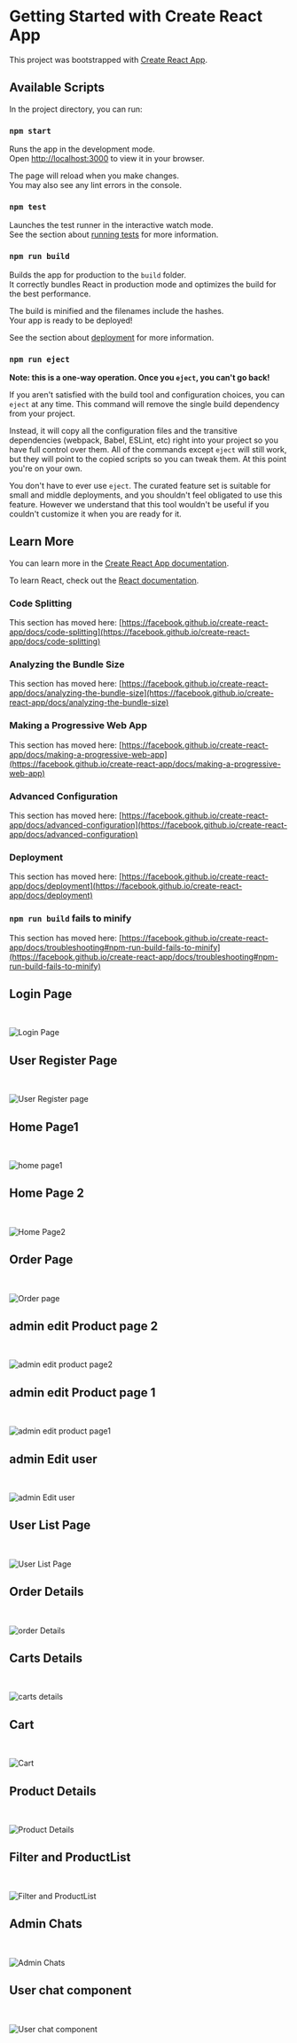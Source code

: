# Getting Started with Create React App

This project was bootstrapped with [Create React App](https://github.com/facebook/create-react-app).

## Available Scripts

In the project directory, you can run:

### `npm start`

Runs the app in the development mode.\
Open [http://localhost:3000](http://localhost:3000) to view it in your browser.

The page will reload when you make changes.\
You may also see any lint errors in the console.

### `npm test`

Launches the test runner in the interactive watch mode.\
See the section about [running tests](https://facebook.github.io/create-react-app/docs/running-tests) for more information.

### `npm run build`

Builds the app for production to the `build` folder.\
It correctly bundles React in production mode and optimizes the build for the best performance.

The build is minified and the filenames include the hashes.\
Your app is ready to be deployed!

See the section about [deployment](https://facebook.github.io/create-react-app/docs/deployment) for more information.

### `npm run eject`

**Note: this is a one-way operation. Once you `eject`, you can't go back!**

If you aren't satisfied with the build tool and configuration choices, you can `eject` at any time. This command will remove the single build dependency from your project.

Instead, it will copy all the configuration files and the transitive dependencies (webpack, Babel, ESLint, etc) right into your project so you have full control over them. All of the commands except `eject` will still work, but they will point to the copied scripts so you can tweak them. At this point you're on your own.

You don't have to ever use `eject`. The curated feature set is suitable for small and middle deployments, and you shouldn't feel obligated to use this feature. However we understand that this tool wouldn't be useful if you couldn't customize it when you are ready for it.

## Learn More

You can learn more in the [Create React App documentation](https://facebook.github.io/create-react-app/docs/getting-started).

To learn React, check out the [React documentation](https://reactjs.org/).

### Code Splitting

This section has moved here: [https://facebook.github.io/create-react-app/docs/code-splitting](https://facebook.github.io/create-react-app/docs/code-splitting)

### Analyzing the Bundle Size

This section has moved here: [https://facebook.github.io/create-react-app/docs/analyzing-the-bundle-size](https://facebook.github.io/create-react-app/docs/analyzing-the-bundle-size)

### Making a Progressive Web App

This section has moved here: [https://facebook.github.io/create-react-app/docs/making-a-progressive-web-app](https://facebook.github.io/create-react-app/docs/making-a-progressive-web-app)

### Advanced Configuration

This section has moved here: [https://facebook.github.io/create-react-app/docs/advanced-configuration](https://facebook.github.io/create-react-app/docs/advanced-configuration)

### Deployment

This section has moved here: [https://facebook.github.io/create-react-app/docs/deployment](https://facebook.github.io/create-react-app/docs/deployment)

### `npm run build` fails to minify

This section has moved here: [https://facebook.github.io/create-react-app/docs/troubleshooting#npm-run-build-fails-to-minify](https://facebook.github.io/create-react-app/docs/troubleshooting#npm-run-build-fails-to-minify)

<h2> Login Page </h2>
<br>

![Login Page](https://github.com/ankitanjana23/BEST_ONLINE_SHOP/assets/136179445/cc94ffda-8a03-4d6c-bf83-37adbc32c8c4)


<h2> User Register Page</h2>
<br>

![User Register page](https://github.com/ankitanjana23/BEST_ONLINE_SHOP/assets/136179445/1fd6597d-7f3d-4a86-bf2c-7af30cff8740)

<h2> Home Page1</h2>
<br>

![home page1](https://github.com/ankitanjana23/BEST_ONLINE_SHOP/assets/136179445/8b21fdca-6b5f-4fae-921c-47b56f572c52)

<h2> Home Page 2 </h2>
<br>

![Home Page2](https://github.com/ankitanjana23/BEST_ONLINE_SHOP/assets/136179445/bba994a3-9306-4a86-a42e-4ddf9765932a)

<h2>Order Page </h2>
<br>

![Order page](https://github.com/ankitanjana23/BEST_ONLINE_SHOP/assets/136179445/7645924c-cf8c-4454-b91e-ab8b78905669)

<h2> admin edit Product page 2</h2>
<br>

![admin edit product page2](https://github.com/ankitanjana23/BEST_ONLINE_SHOP/assets/136179445/01ef90ac-1406-47c2-a6cb-fc35550b36df)

<h2> admin edit Product page 1</h2>
<br>

![admin edit product page1](https://github.com/ankitanjana23/BEST_ONLINE_SHOP/assets/136179445/a995f0c6-a4f7-4abf-8e6e-d7e01659651c)

<h2>admin Edit user </h2>
<br>

![admin Edit user](https://github.com/ankitanjana23/BEST_ONLINE_SHOP/assets/136179445/9c1c4ff1-7603-47d0-9737-2deae9a7d49a)


<h2> User List Page</h2>
<br>

![User List Page](https://github.com/ankitanjana23/BEST_ONLINE_SHOP/assets/136179445/ad70cb7d-f8b2-4874-b8d9-d587b24919d2)

<h2> Order Details </h2>
<br>

![order Details](https://github.com/ankitanjana23/BEST_ONLINE_SHOP/assets/136179445/190d840a-c1d6-4188-b224-c463db7dd1ba)

<h2> Carts Details </h2>
<br>

![carts details](https://github.com/ankitanjana23/BEST_ONLINE_SHOP/assets/136179445/dff95258-750e-46d6-a2f6-fe720ff6f7fc)

<h2>  Cart </h2>
<br>

![Cart](https://github.com/ankitanjana23/BEST_ONLINE_SHOP/assets/136179445/a215c995-9e66-4a04-b4c9-068511469f6e)


<h2> Product Details </h2>
<br>

![Product Details](https://github.com/ankitanjana23/BEST_ONLINE_SHOP/assets/136179445/f2243c24-27da-45e1-8281-1ddbe6e19d30)

<h2> Filter and ProductList</h2>
<br>

![Filter and ProductList](https://github.com/ankitanjana23/BEST_ONLINE_SHOP/assets/136179445/5291c85e-5a8f-447f-9285-9be199aba92b)


<h2> Admin Chats</h2>
<br>

![Admin Chats](https://github.com/ankitanjana23/BEST_ONLINE_SHOP/assets/136179445/34933d52-4bb5-4ab5-9afa-a39d1cd77ee5)

<h2> User chat component </h2>
<br>

![User chat component](https://github.com/ankitanjana23/BEST_ONLINE_SHOP/assets/136179445/989d36a2-4a02-4f2d-8f4e-eaeef72f0175)

